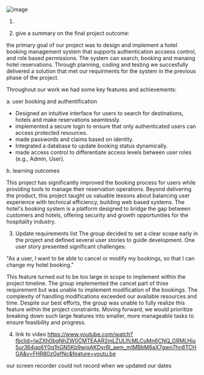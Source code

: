 ![image](https://github.com/user-attachments/assets/331b8f05-873a-4aa0-b007-4c564b33ae36)

1)

2) give a summary on the final project outcome:
   
the primary goal of our project was to design and implement a hotel booking  management system that supports authentication accsess control, and role based permissions. The system can search, booking and manaing hotel reservations. Through planning, coding and testing we succesfully delivered a solution that met our requirments for the system in the previous phase of the project.

Throughout our work we had some key features and achievements:

a. user booking and authentification
   - Designed an intuitive interface for users to search for destinations, hotels and make reservations seamlessly.
   - implemented a secure login to ensure that only authenticated users can access protected resources.
   - made passwords and claims based on identity.
   - Integrated a database to update booking status dynamically.
   - made access control to differentiate access levels between user roles (e.g., Admin, User).

b. learning outcomes
   
This project has significantly improved the booking process for users while providing tools to manage their reservation operations. Beyond delivering the product, this project taught us valuable lessons about balancing user experience with technical efficiency, building web based systems.
The hotel's booking system is a platform designed to bridge the gap between customers and hotels, offering security and growth opportunities for the hospitality industry.

   

3) Update requirements list
The group decided to set a clear scope early in the project and defined several user stories to guide development. One user story presented significant challenges:

"As a user, I want to be able to cancel or modify my bookings, so that I can change my hotel booking."

This feature turned out to be too large in scope to implement within the project timeline. The group implemented the cancel part of thise requirement but was unable to implement modification of the bookings. The complexity of handling modifications exceeded our available resources and time. Despite our best efforts, the group was unable to fully realize this feature within the project constraints. Moving forward, we would prioritize breaking down such large features into smaller, more manageable tasks to ensure feasibility and progress.

4) link to video
https://www.youtube.com/watch?fbclid=IwZXh0bgNhZW0CMTEAAR2mLZULlfcMLCuMn6CNQ_GRMLHiu5ur364qp6Y0q1hGN5Kb9wjqAKDyr8I_aem_mIMBbM6aX7gwn7hn8TCHGA&v=FHR80zGefNc&feature=youtu.be

our screen recorder could not record when we updated our dates 

   



